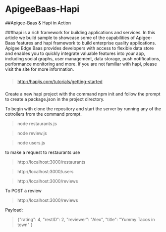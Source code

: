 # ApigeeBaas-Hapi

##Apigee-Baas & Hapi in Action

###hapi is a rich framework for building applications and services. 
In this article we build sample to showcase some of the capabilities of Apigee-Baas features and hapi framework to build enterprise quality applications. 
Apigee Edge Baas provides developers with access to flexible data store and enables you to quickly integrate valuable features into your app, including social graphs, user management, data storage, push notifications, performance monitoring and more.
If you are not familiar with hapi, please visit the site for more information.
###
> http://hapijs.com/tutorials/getting-started

###
Create a new hapi project with the command npm init and follow the prompt to create a package.json in the project directory.

To begin with clone the repository and start the server by running any of the cotrollers from the command prompt.

> node restaurants.js

> node review.js

> node users.js

to make a request to restaurants use 

> http://localhost:3000/restaurants

> http://localhost:3000/users

> http://localhost:3000/reviews

To POST a review

> http://localhost:3000/reviews

Payload:
>{"rating": 4,
>"restID": 2,
>"reviewer": "Alex",
>"title": "Yummy Tacos in town"
>}



